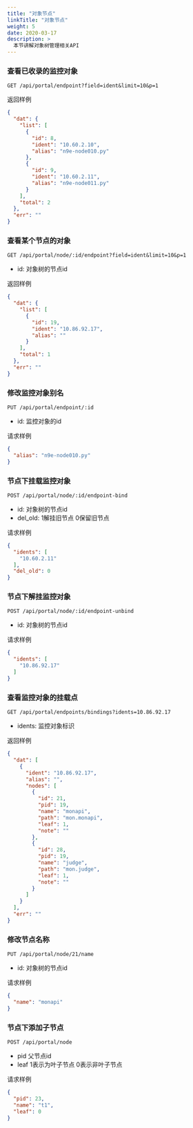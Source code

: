 ```yaml
---
title: "对象节点"
linkTitle: "对象节点"
weight: 5
date: 2020-03-17
description: >
  本节讲解对象树管理相关API
---
```


### 查看已收录的监控对象
`GET /api/portal/endpoint?field=ident&limit=10&p=1`

返回样例
```json
{
  "dat": {
    "list": [
      {
        "id": 8,
        "ident": "10.60.2.10",
        "alias": "n9e-node010.py"
      },
      {
        "id": 9,
        "ident": "10.60.2.11",
        "alias": "n9e-node011.py"
      }
    ],
    "total": 2
  },
  "err": ""
}
```

### 查看某个节点的对象
`GET /api/portal/node/:id/endpoint?field=ident&limit=10&p=1`
- id: 对象树的节点id

返回样例
```json
{
  "dat": {
    "list": [
      {
        "id": 19,
        "ident": "10.86.92.17",
        "alias": ""
      }
    ],
    "total": 1
  },
  "err": ""
}
```

### 修改监控对象别名
`PUT /api/portal/endpoint/:id`
- id: 监控对象的id

请求样例
```json
{
  "alias": "n9e-node010.py"
}
```

### 节点下挂载监控对象
`POST /api/portal/node/:id/endpoint-bind`
- id: 对象树的节点id
- del_old: 1解挂旧节点 0保留旧节点

请求样例
```json
{
  "idents": [
    "10.60.2.11"
  ],
  "del_old": 0
}
```

### 节点下解挂监控对象
`POST /api/portal/node/:id/endpoint-unbind`
- id: 对象树的节点id

请求样例
```json
{
  "idents": [
    "10.86.92.17"
  ]
}
```

### 查看监控对象的挂载点
`GET /api/portal/endpoints/bindings?idents=10.86.92.17`
- idents: 监控对象标识

返回样例
```json
{
  "dat": [
    {
      "ident": "10.86.92.17",
      "alias": "",
      "nodes": [
        {
          "id": 21,
          "pid": 19,
          "name": "monapi",
          "path": "mon.monapi",
          "leaf": 1,
          "note": ""
        },
        {
          "id": 28,
          "pid": 19,
          "name": "judge",
          "path": "mon.judge",
          "leaf": 1,
          "note": ""
        }
      ]
    }
  ],
  "err": ""
}
```

### 修改节点名称
`PUT /api/portal/node/21/name`
- id: 对象树的节点id

请求样例
```json
{
  "name": "monapi"
}
```

### 节点下添加子节点
`POST /api/portal/node`
- pid 父节点id
- leaf 1表示为叶子节点 0表示非叶子节点

请求样例
```json
{
  "pid": 23,
  "name": "t1",
  "leaf": 0
}
```
